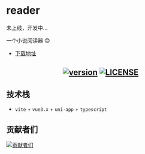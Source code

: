 # reader

未上线，开发中...

一个小说阅读器 😊

- [下载地址](https://github.com/biaov/reader/releases)

<h2 align="center">
  <a href="https://github.com/biaov/reader/releases"><img src="https://shields.io/github/v/release/biaov/reader.svg?logo=github&label=version" alt="version" /></a>
  <a href="https://github.com/biaov/wordpress/blob/main/LICENSE"><img src="https://img.shields.io/github/license/biaov/wordpress.svg" alt="LICENSE" /></a>
</h2>

## 技术栈

- `vite` + `vue3.x` + `uni-app` + `typescript`

## 贡献者们

[![贡献者们](https://contrib.rocks/image?repo=biaov/wordpress)](https://github.com/biaov/wordpress/graphs/contributors)
